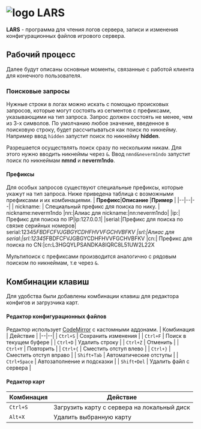 # ![logo](https://nmnd.ru/assets/lbg-lars2.png) LARS

**LARS** - программа для чтения логов сервера, записи и изменения конфигурационных файлов игрового сервера.

## Рабочий процесс

Далее будут описаны основные моменты, связанные с работой клиента для конечного пользователя.

### Поисковые запросы

Нужные строки в логах можно искать с помощью происковых запросов, которые могут состоять из сегментов с префиксами, указывающими на тип запроса. Запрос должен состоять не менее, чем из 3-х символов.
По умолчанию любое значение, введенное в поисковую строку, будет рассчитываться как поиск по никнейму.
Например ввод `hidden` запустит поиск по никнейму **hidden**.

Разрешается осуществлять поиск сразу по нескольким никам. Для этого нужно вводить никнеймы через `&`.
Ввод `nmnd&neverm1ndo` запустит поиск по никнеймам **nmnd** и **neverm1ndo**.

#### Префиксы

Для особых запросов существуют специальные префиксы, которые укажут на тип запроса. Ниже приведена таблица с возможными префиксами и их комбинациями.
| **Префикс**|**Описание** |**Пример** |
|--|--|--|
| nickname: | Специальный префикс для поиска по нику. | nickname:neverm1ndo
|nn:|Алиас для nickname:|nn:neverm1ndo|
|ip:| Префикс для поиска по IP|ip:127.0.0.1|
|serial:|Префикс для поиска по связке серийных номеров| serial:12345*FBDFCFVJGBGYCDHFHVVFGCHVBFKV
|srl:|Алиас для serial:|srl:12345*FBDFCFVJGBGYCDHFHVVFGCHVBFKV
|cn:| Префикс для поиска по CN:|cn:L3HGQYLPSANDKA8IQRC8L51UW2L22X

Мультипоиск с префиксами производится аналогично с рядовым поиском по никнеймам, т.е через `&`.

## Комбинации клавиш

Для удобства были добавлены комбинации клавиш для редактора конфигов и загрузчика карт.

#### Редактор конфигурационных файлов

Редактор использует [CodeMirror](https://codemirror.net/) c кастомными аддонами.
| Комбинация | Действие |
|--|--|
| `Ctrl+S` | Сохранить изменения |
| `Ctrl+F` | Поиск в текущем буфере |
| `Ctrl+D` | Удалить строку |
| `Ctrl+Z` | Отменить |
| `Ctrl+Y` | Повторить |
| `Ctrl+{` | Сместить отступ влево |
| `Ctrl+}` | Сместить отступ вправо |
| `Shift+Tab` | Автоматические отступы |
| `Ctrl+Space` | Автозаполнение и подсказки |
| `Shift+Del` | Удалить файл с сервера |

#### Редактор карт

| Комбинация | Действие                                    |
| ---------- | ------------------------------------------- |
| `Ctrl+S`   | Загрузить карту с сервера на локальный диск |
| `Alt+X`    | Удалить выбранную карту                     |

